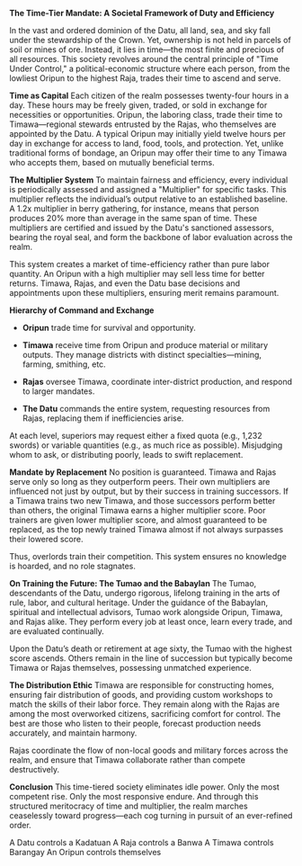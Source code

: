 **The Time-Tier Mandate: A Societal Framework of Duty and Efficiency**

In the vast and ordered dominion of the Datu, all land, sea, and sky fall under the stewardship of the Crown. Yet, ownership is not held in parcels of soil or mines of ore. Instead, it lies in time—the most finite and precious of all resources. This society revolves around the central principle of "Time Under Control," a political-economic structure where each person, from the lowliest Oripun to the highest Raja, trades their time to ascend and serve.

**Time as Capital** Each citizen of the realm possesses twenty-four hours in a day. These hours may be freely given, traded, or sold in exchange for necessities or opportunities. Oripun, the laboring class, trade their time to Timawa—regional stewards entrusted by the Rajas, who themselves are appointed by the Datu. A typical Oripun may initially yield twelve hours per day in exchange for access to land, food, tools, and protection. Yet, unlike traditional forms of bondage, an Oripun may offer their time to any Timawa who accepts them, based on mutually beneficial terms.

**The Multiplier System** To maintain fairness and efficiency, every individual is periodically assessed and assigned a "Multiplier" for specific tasks. This multiplier reflects the individual’s output relative to an established baseline. A 1.2x multiplier in berry gathering, for instance, means that person produces 20% more than average in the same span of time. These multipliers are certified and issued by the Datu's sanctioned assessors, bearing the royal seal, and form the backbone of labor evaluation across the realm.

This system creates a market of time-efficiency rather than pure labor quantity. An Oripun with a high multiplier may sell less time for better returns. Timawa, Rajas, and even the Datu base decisions and appointments upon these multipliers, ensuring merit remains paramount.

**Hierarchy of Command and Exchange**

- **Oripun** trade time for survival and opportunity.
    
- **Timawa** receive time from Oripun and produce material or military outputs. They manage districts with distinct specialties—mining, farming, smithing, etc.
    
- **Rajas** oversee Timawa, coordinate inter-district production, and respond to larger mandates.
    
- **The Datu** commands the entire system, requesting resources from Rajas, replacing them if inefficiencies arise.
    

At each level, superiors may request either a fixed quota (e.g., 1,232 swords) or variable quantities (e.g., as much rice as possible). Misjudging whom to ask, or distributing poorly, leads to swift replacement.

**Mandate by Replacement** No position is guaranteed. Timawa and Rajas serve only so long as they outperform peers. Their own multipliers are influenced not just by output, but by their success in training successors. If a Timawa trains two new Timawa, and those successors perform better than others, the original Timawa earns a higher multiplier score. Poor trainers are given lower multiplier score, and almost guaranteed to be replaced, as the top newly trained Timawa almost if not always surpasses their lowered score.

Thus, overlords train their competition. This system ensures no knowledge is hoarded, and no role stagnates.

**On Training the Future: The Tumao and the Babaylan** The Tumao, descendants of the Datu, undergo rigorous, lifelong training in the arts of rule, labor, and cultural heritage. Under the guidance of the Babaylan, spiritual and intellectual advisors, Tumao work alongside Oripun, Timawa, and Rajas alike. They perform every job at least once, learn every trade, and are evaluated continually.

Upon the Datu’s death or retirement at age sixty, the Tumao with the highest score ascends. Others remain in the line of succession but typically become Timawa or Rajas themselves, possessing unmatched experience.

**The Distribution Ethic** Timawa are responsible for constructing homes, ensuring fair distribution of goods, and providing custom workshops to match the skills of their labor force. They remain along with the Rajas are among the most overworked citizens, sacrificing comfort for control. The best are those who listen to their people, forecast production needs accurately, and maintain harmony.

Rajas coordinate the flow of non-local goods and military forces across the realm, and ensure that Timawa collaborate rather than compete destructively.

**Conclusion** This time-tiered society eliminates idle power. Only the most competent rise. Only the most responsive endure. And through this structured meritocracy of time and multiplier, the realm marches ceaselessly toward progress—each cog turning in pursuit of an ever-refined order.

A Datu controls a Kadatuan
A Raja controls a Banwa
A Timawa controls Barangay
An Oripun controls themselves 